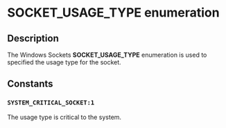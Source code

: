 # SOCKET_USAGE_TYPE enumeration

## Description

The Windows Sockets
**SOCKET_USAGE_TYPE** enumeration is used to specified the usage type for the socket.

## Constants

### `SYSTEM_CRITICAL_SOCKET:1`

The usage type is critical to the system.